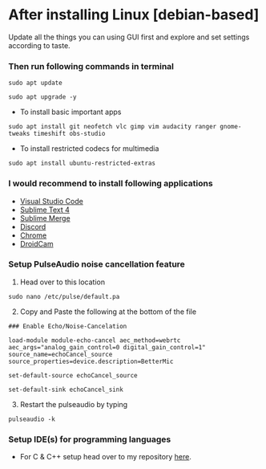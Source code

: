 # After installing Linux [debian-based]

Update all the things you can using GUI first and explore and set settings according to taste. 

### Then run following commands in terminal

`sudo apt update`

`sudo apt upgrade -y`

- To install basic important apps

`sudo apt install git neofetch vlc gimp vim audacity ranger gnome-tweaks timeshift obs-studio`

- To install restricted codecs for multimedia

`sudo apt install ubuntu-restricted-extras`

### I would recommend to install following applications

- [Visual Studio Code](https://code.visualstudio.com/Download)
- [Sublime Text 4](https://www.sublimetext.com/docs/linux_repositories.html#apt)
- [Sublime Merge](https://www.sublimemerge.com/docs/linux_repositories#apt)
- [Discord](https://discord.com/download)
- [Chrome](https://www.google.com/chrome/)
- [DroidCam](https://www.dev47apps.com/droidcam/linux/)

### Setup PulseAudio noise cancellation feature

1. Head over to this location 

`sudo nano /etc/pulse/default.pa`

2. Copy and Paste the following at the bottom of the file

`### Enable Echo/Noise-Cancelation`

`load-module module-echo-cancel aec_method=webrtc aec_args="analog_gain_control=0 digital_gain_control=1" source_name=echoCancel_source source_properties=device.description=BetterMic`

`set-default-source echoCancel_source`

`set-default-sink echoCancel_sink`

3. Restart the pulseaudio by typing 

`pulseaudio -k`

### Setup IDE(s) for programming languages

- For C & C++ setup head over to my repository [here](https://github.com/saatvik333/ide-setups).
